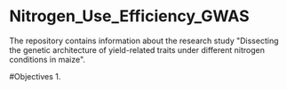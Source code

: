 # Nitrogen_Use_Efficiency_GWAS
The repository contains information about the research study "Dissecting the genetic architecture of yield-related traits under different nitrogen conditions in maize".

#Objectives
1. 
